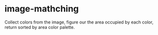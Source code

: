 # image-mathching

Collect colors from the image, figure our the area occupied by each color, return sorted by area color palette.
